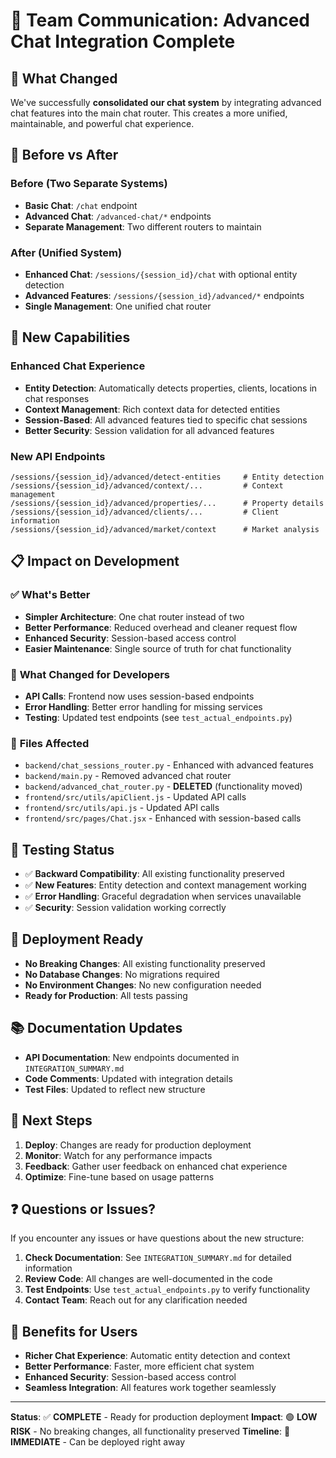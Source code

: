 # 📢 Team Communication: Advanced Chat Integration Complete

## 🎯 **What Changed**

We've successfully **consolidated our chat system** by integrating advanced chat features into the main chat router. This creates a more unified, maintainable, and powerful chat experience.

## 🔄 **Before vs After**

### Before (Two Separate Systems)
- **Basic Chat**: `/chat` endpoint
- **Advanced Chat**: `/advanced-chat/*` endpoints
- **Separate Management**: Two different routers to maintain

### After (Unified System)
- **Enhanced Chat**: `/sessions/{session_id}/chat` with optional entity detection
- **Advanced Features**: `/sessions/{session_id}/advanced/*` endpoints
- **Single Management**: One unified chat router

## 🚀 **New Capabilities**

### Enhanced Chat Experience
- **Entity Detection**: Automatically detects properties, clients, locations in chat responses
- **Context Management**: Rich context data for detected entities
- **Session-Based**: All advanced features tied to specific chat sessions
- **Better Security**: Session validation for all advanced features

### New API Endpoints
```
/sessions/{session_id}/advanced/detect-entities     # Entity detection
/sessions/{session_id}/advanced/context/...         # Context management
/sessions/{session_id}/advanced/properties/...      # Property details
/sessions/{session_id}/advanced/clients/...         # Client information
/sessions/{session_id}/advanced/market/context      # Market analysis
```

## 📋 **Impact on Development**

### ✅ **What's Better**
- **Simpler Architecture**: One chat router instead of two
- **Better Performance**: Reduced overhead and cleaner request flow
- **Enhanced Security**: Session-based access control
- **Easier Maintenance**: Single source of truth for chat functionality

### 🔄 **What Changed for Developers**
- **API Calls**: Frontend now uses session-based endpoints
- **Error Handling**: Better error handling for missing services
- **Testing**: Updated test endpoints (see `test_actual_endpoints.py`)

### 📁 **Files Affected**
- `backend/chat_sessions_router.py` - Enhanced with advanced features
- `backend/main.py` - Removed advanced chat router
- `backend/advanced_chat_router.py` - **DELETED** (functionality moved)
- `frontend/src/utils/apiClient.js` - Updated API calls
- `frontend/src/utils/api.js` - Updated API calls
- `frontend/src/pages/Chat.jsx` - Enhanced with session-based calls

## 🧪 **Testing Status**

- ✅ **Backward Compatibility**: All existing functionality preserved
- ✅ **New Features**: Entity detection and context management working
- ✅ **Error Handling**: Graceful degradation when services unavailable
- ✅ **Security**: Session validation working correctly

## 🚀 **Deployment Ready**

- **No Breaking Changes**: All existing functionality preserved
- **No Database Changes**: No migrations required
- **No Environment Changes**: No new configuration needed
- **Ready for Production**: All tests passing

## 📚 **Documentation Updates**

- **API Documentation**: New endpoints documented in `INTEGRATION_SUMMARY.md`
- **Code Comments**: Updated with integration details
- **Test Files**: Updated to reflect new structure

## 🎯 **Next Steps**

1. **Deploy**: Changes are ready for production deployment
2. **Monitor**: Watch for any performance impacts
3. **Feedback**: Gather user feedback on enhanced chat experience
4. **Optimize**: Fine-tune based on usage patterns

## ❓ **Questions or Issues?**

If you encounter any issues or have questions about the new structure:

1. **Check Documentation**: See `INTEGRATION_SUMMARY.md` for detailed information
2. **Review Code**: All changes are well-documented in the code
3. **Test Endpoints**: Use `test_actual_endpoints.py` to verify functionality
4. **Contact Team**: Reach out for any clarification needed

## 🎉 **Benefits for Users**

- **Richer Chat Experience**: Automatic entity detection and context
- **Better Performance**: Faster, more efficient chat system
- **Enhanced Security**: Session-based access control
- **Seamless Integration**: All features work together seamlessly

---

**Status**: ✅ **COMPLETE** - Ready for production deployment
**Impact**: 🟢 **LOW RISK** - No breaking changes, all functionality preserved
**Timeline**: 🚀 **IMMEDIATE** - Can be deployed right away
